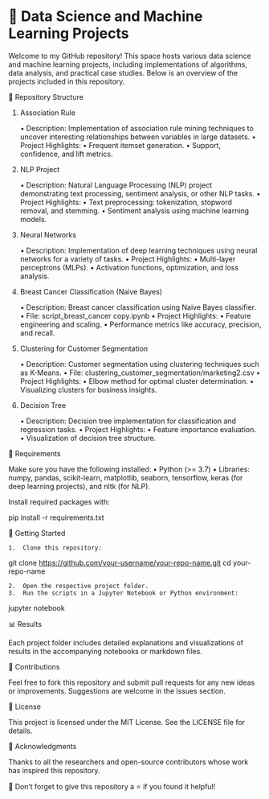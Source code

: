 # 🧠 Data Science and Machine Learning Projects

Welcome to my GitHub repository! This space hosts various data science and machine learning projects, including implementations of algorithms, data analysis, and practical case studies. Below is an overview of the projects included in this repository.

📂 Repository Structure

1. Association Rule

	•	Description: Implementation of association rule mining techniques to uncover interesting relationships between variables in large datasets.
	•	Project Highlights:
	•	Frequent itemset generation.
	•	Support, confidence, and lift metrics.

2. NLP Project

	•	Description: Natural Language Processing (NLP) project demonstrating text processing, sentiment analysis, or other NLP tasks.
	•	Project Highlights:
	•	Text preprocessing: tokenization, stopword removal, and stemming.
	•	Sentiment analysis using machine learning models.

3. Neural Networks

	•	Description: Implementation of deep learning techniques using neural networks for a variety of tasks.
	•	Project Highlights:
	•	Multi-layer perceptrons (MLPs).
	•	Activation functions, optimization, and loss analysis.

4. Breast Cancer Classification (Naive Bayes)

	•	Description: Breast cancer classification using Naive Bayes classifier.
	•	File: script_breast_cancer copy.ipynb
	•	Project Highlights:
	•	Feature engineering and scaling.
	•	Performance metrics like accuracy, precision, and recall.

5. Clustering for Customer Segmentation

	•	Description: Customer segmentation using clustering techniques such as K-Means.
	•	File: clustering_customer_segmentation/marketing2.csv
	•	Project Highlights:
	•	Elbow method for optimal cluster determination.
	•	Visualizing clusters for business insights.

6. Decision Tree

	•	Description: Decision tree implementation for classification and regression tasks.
	•	Project Highlights:
	•	Feature importance evaluation.
	•	Visualization of decision tree structure.

🔧 Requirements

Make sure you have the following installed:
	•	Python (>= 3.7)
	•	Libraries: numpy, pandas, scikit-learn, matplotlib, seaborn, tensorflow, keras (for deep learning projects), and nltk (for NLP).

Install required packages with:

pip install -r requirements.txt

🚀 Getting Started

	1.	Clone this repository:

git clone https://github.com/your-username/your-repo-name.git
cd your-repo-name


	2.	Open the respective project folder.
	3.	Run the scripts in a Jupyter Notebook or Python environment:

jupyter notebook

📊 Results

Each project folder includes detailed explanations and visualizations of results in the accompanying notebooks or markdown files.

🤝 Contributions

Feel free to fork this repository and submit pull requests for any new ideas or improvements. Suggestions are welcome in the issues section.

📜 License

This project is licensed under the MIT License. See the LICENSE file for details.

🙌 Acknowledgments

Thanks to all the researchers and open-source contributors whose work has inspired this repository.

🌟 Don’t forget to give this repository a ⭐ if you found it helpful!
